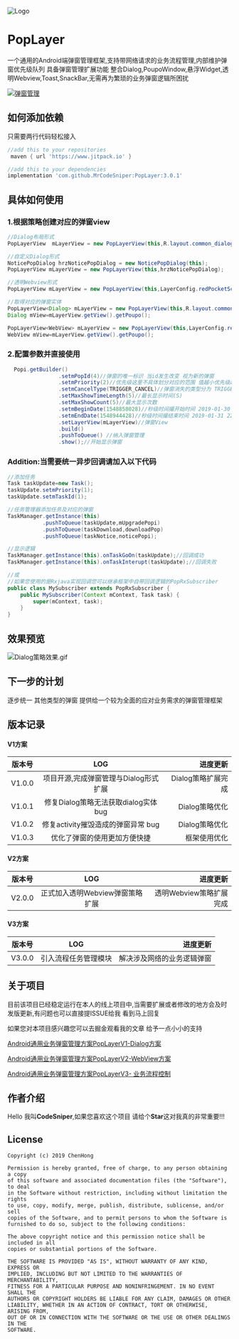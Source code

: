 ![Logo](https://upload-images.jianshu.io/upload_images/2634235-432fb23ebcdb3086.jpg?imageMogr2/auto-orient/strip%7CimageView2/2/w/1240)


# PopLayer
一个通用的Android端弹窗管理框架,支持带网络请求的业务流程管理,内部维护弹窗优先级队列 具备弹窗管理扩展功能 整合Dialog,PoupoWindow,悬浮Widget,透明Webview,Toast,SnackBar,无需再为繁琐的业务弹窗逻辑所困扰

 <a href="http://www.apache.org/licenses/LICENSE-2.0">
    <img src="http://img.shields.io/badge/PopLayer-v3.0.1-blue.svg?style=flat-square" alt="弹窗管理" />
  </a>
 
## 如何添加依赖

只需要两行代码轻松接入

```groovy
//add this to your repositories
 maven { url 'https://www.jitpack.io' }

//add this to your dependencies
implementation 'com.github.MrCodeSniper:PopLayer:3.0.1'
```

## 具体如何使用


### 1.根据策略创建对应的弹窗view

```java
//Dialog布局形式
PopLayerView  mLayerView = new PopLayerView(this,R.layout.common_dialog_upgrade_app);

//自定义Dialog形式
NoticePopDialog hrzNoticePopDialog = new NoticePopDialog(this);
PopLayerView mLayerView = new PopLayerView(this,hrzNoticePopDialog);

//透明Webview形式
PopLayerView mLayerView = new PopLayerView(this,LayerConfig.redPocketScheme);

//取得对应的弹窗实体
PopLayerView<Dialog> mLayerView = new PopLayerView(this,R.layout.common_popview_frame2);
Dialog mView=mLayerView.getView().getPoupo();

PopLayerView<WebView> mLayerView = new PopLayerView(this,LayerConfig.redPocketScheme);
WebView mView=mLayerView.getView().getPoupo();
```

### 2.配置参数并直接使用

```java
  Popi.getBuilder()
                .setmPopId(4)//弹窗的唯一标识 当id发生改变 视为新的弹窗
                .setmPriority(2)//优先级这里不具体划分对应的范围 值越小优先级越高
                .setmCancelType(TRIGGER_CANCEL)//弹窗消失的类型分为 TRIGGER_CANCEL(触摸消失) COUNTDOWN_CANCEL (延时消失)
                .setMaxShowTimeLength(5)//最长显示时间(S)
                .setMaxShowCount(5)//最大显示次数
                .setmBeginDate(1548858028)//秒级时间撮开始时间 2019-01-30 22:20:28
                .setmEndDate(1548944428)//秒级时间撮结束时间 2019-01-31 22:20:28
                .setLayerView(mLayerView)//弹窗View
                .build()
                .pushToQueue() //纳入弹窗管理
                .show();//开始显示弹窗
```



### Addition:当需要统一异步回调请加入以下代码

```java
//添加任务
Task taskUpdate=new Task();
taskUpdate.setmPriority(1);
taskUpdate.setmTaskId(1);

//任务管理器添加任务及对应的弹窗
TaskManager.getInstance(this)
           .pushToQueue(taskUpdate,mUpgradePopi)
           .pushToQueue(taskDownload,downloadPop)
           .pushToQueue(taskNotice,noticePopi);

//显示逻辑
TaskManager.getInstance(this).onTaskGoOn(taskUpdate);//回调成功
TaskManager.getInstance(this).onTaskInterupt(taskUpdate);//回调失败

//或
//如果您使用的是Rxjava实现回调您可以继承框架中自带回调逻辑的PopRxSubscriber
public class MySubscriber extends PopRxSubscriber {
    public MySubscriber(Context mContext, Task task) {
        super(mContext, task);
    }
}
```

## 效果预览

![Dialog策略效果.gif](https://upload-images.jianshu.io/upload_images/2634235-a3543b9ab3815427.gif?imageMogr2/auto-orient/strip)

## 下一步的计划

逐步统一 其他类型的弹窗 提供给一个较为全面的应对业务需求的弹窗管理框架

## 版本记录


#### V1方案

版本号|LOG|进度更新
--|:--:|--:
V1.0.0|项目开源,完成弹窗管理与Dialog形式扩展|Dialog策略扩展完成
V1.0.1|修复Dialog策略无法获取dialog实体bug|Dialog策略优化
V1.0.2|修复activity摧毁造成的弹窗异常 bug|Dialog策略优化
V1.0.3|优化了弹窗的使用更加方便快捷|框架使用优化

#### V2方案

版本号|LOG|进度更新
--|:--:|--:
V2.0.0|正式加入透明Webview弹窗策略扩展|透明Webview策略扩展完成

#### V3方案

版本号|LOG|进度更新
--|:--:|--:
V3.0.0|引入流程任务管理模块|解决涉及网络的业务逻辑弹窗

## 关于项目

目前该项目已经稳定运行在本人的线上项目中,当需要扩展或者修改的地方会及时发版更新,有问题也可以直接提ISSUE给我 看到马上回复

如果您对本项目感兴趣您可以去掘金观看我的文章 给予一点小小的支持

[Android通用业务弹窗管理方案PopLayerV1-Dialog方案](https://juejin.im/post/5c51da126fb9a04a006f6da0)

[Android通用业务弹窗管理方案PopLayerV2-WebView方案](https://juejin.im/post/5c56acb851882562eb50d564)

[Android通用业务弹窗管理方案PopLayerV3- 业务流程控制](https://juejin.im/post/5c961f585188252da05f4b08)

## 作者介绍

Hello 我叫**CodeSniper**,如果您喜欢这个项目 请给个**Star**这对我真的非常重要!!!

## License

```
Copyright (c) 2019 ChenHong

Permission is hereby granted, free of charge, to any person obtaining a copy
of this software and associated documentation files (the "Software"), to deal
in the Software without restriction, including without limitation the rights
to use, copy, modify, merge, publish, distribute, sublicense, and/or sell
copies of the Software, and to permit persons to whom the Software is
furnished to do so, subject to the following conditions:

The above copyright notice and this permission notice shall be included in all
copies or substantial portions of the Software.

THE SOFTWARE IS PROVIDED "AS IS", WITHOUT WARRANTY OF ANY KIND, EXPRESS OR
IMPLIED, INCLUDING BUT NOT LIMITED TO THE WARRANTIES OF MERCHANTABILITY,
FITNESS FOR A PARTICULAR PURPOSE AND NONINFRINGEMENT. IN NO EVENT SHALL THE
AUTHORS OR COPYRIGHT HOLDERS BE LIABLE FOR ANY CLAIM, DAMAGES OR OTHER
LIABILITY, WHETHER IN AN ACTION OF CONTRACT, TORT OR OTHERWISE, ARISING FROM,
OUT OF OR IN CONNECTION WITH THE SOFTWARE OR THE USE OR OTHER DEALINGS IN THE
SOFTWARE.
```
